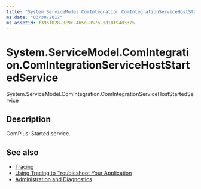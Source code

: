 ```yaml
---
title: "System.ServiceModel.ComIntegration.ComIntegrationServiceHostStartedService"
ms.date: "03/30/2017"
ms.assetid: f395f028-8c9c-4b5d-857b-8d18f94d3375
---
```

# System.ServiceModel.ComIntegration.ComIntegrationServiceHostStartedService
System.ServiceModel.ComIntegration.ComIntegrationServiceHostStartedService  
  
## Description  
 ComPlus: Started service.  
  
## See also
- [Tracing](../../../../../docs/framework/wcf/diagnostics/tracing/index.md)
- [Using Tracing to Troubleshoot Your Application](../../../../../docs/framework/wcf/diagnostics/tracing/using-tracing-to-troubleshoot-your-application.md)
- [Administration and Diagnostics](../../../../../docs/framework/wcf/diagnostics/index.md)
